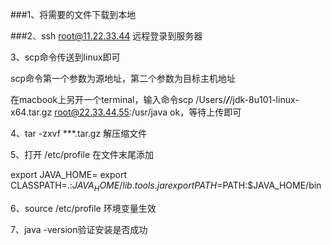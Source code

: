 ###1、将需要的文件下载到本地

###2、ssh root@11.22.33.44 远程登录到服务器

3、scp命令传送到linux即可

scp命令第一个参数为源地址，第二个参数为目标主机地址

 在macbook上另开一个terminal，输入命令scp /Users/***/***/jdk-8u101-linux-x64.tar.gz root@22.33.44.55:/usr/java 
 ok，等待上传即可

4、tar -zxvf ***.tar.gz 解压缩文件

5、打开 /etc/profile 
在文件末尾添加

export JAVA_HOME=
export CLASSPATH=.:$JAVA_HOME/lib.tools.jar
export PATH=$PATH:$JAVA_HOME/bin

6、source /etc/profile 环境变量生效

7、java -version验证安装是否成功
